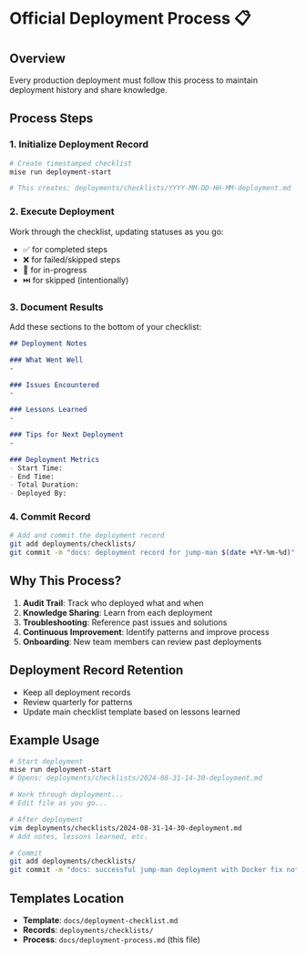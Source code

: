 # Official Deployment Process 📋

## Overview

Every production deployment must follow this process to maintain deployment history and share knowledge.

## Process Steps

### 1. Initialize Deployment Record

```bash
# Create timestamped checklist
mise run deployment-start

# This creates: deployments/checklists/YYYY-MM-DD-HH-MM-deployment.md
```

### 2. Execute Deployment

Work through the checklist, updating statuses as you go:
- ✅ for completed steps
- ❌ for failed/skipped steps
- 🔄 for in-progress
- ⏭️ for skipped (intentionally)

### 3. Document Results

Add these sections to the bottom of your checklist:

```markdown
## Deployment Notes

### What Went Well
-

### Issues Encountered
-

### Lessons Learned
-

### Tips for Next Deployment
-

### Deployment Metrics
- Start Time:
- End Time:
- Total Duration:
- Deployed By:
```

### 4. Commit Record

```bash
# Add and commit the deployment record
git add deployments/checklists/
git commit -m "docs: deployment record for jump-man $(date +%Y-%m-%d)"
```

## Why This Process?

1. **Audit Trail**: Track who deployed what and when
2. **Knowledge Sharing**: Learn from each deployment
3. **Troubleshooting**: Reference past issues and solutions
4. **Continuous Improvement**: Identify patterns and improve process
5. **Onboarding**: New team members can review past deployments

## Deployment Record Retention

- Keep all deployment records
- Review quarterly for patterns
- Update main checklist template based on lessons learned

## Example Usage

```bash
# Start deployment
mise run deployment-start
# Opens: deployments/checklists/2024-08-31-14-30-deployment.md

# Work through deployment...
# Edit file as you go...

# After deployment
vim deployments/checklists/2024-08-31-14-30-deployment.md
# Add notes, lessons learned, etc.

# Commit
git add deployments/checklists/
git commit -m "docs: successful jump-man deployment with Docker fix notes"
```

## Templates Location

- **Template**: `docs/deployment-checklist.md`
- **Records**: `deployments/checklists/`
- **Process**: `docs/deployment-process.md` (this file)
